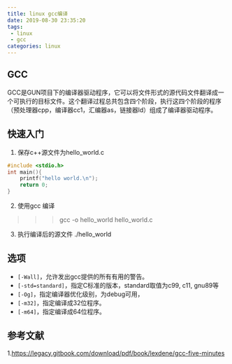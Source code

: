 ```yaml
---
title: linux gcc编译
date: 2019-08-30 23:35:20
tags:
 - linux
 - gcc
categories: linux
---
```



## GCC
GCC是GUN项目下的编译器驱动程序，它可以将文件形式的源代码文件翻译成一个可执行的目标文件。这个翻译过程总共包含四个阶段，执行这四个阶段的程序（预处理器cpp，编译器cc1，汇编器as，链接器ld）组成了编译器驱动程序。

## 快速入门
1. 保存c++源文件为hello_world.c
``` c
#include <stdio.h>
int main(){
    printf("hello world.\n");
    return 0;
}
```

2. 使用gcc 编译
>>> gcc -o hello_world hello_world.c
3. 执行编译后的源文件
./hello_world


## 选项
- `[-Wall]`，允许发出gcc提供的所有有用的警告。
- `[-std=standard]`，指定C标准的版本，standard取值为c99, c11, gnu89等
- `[-Og]`，指定编译器优化级别，为debug可用，
- `[-m32]`，指定编译成32位程序。
- `[-m64]`，指定编译成64位程序。


## 参考文献
1.https://legacy.gitbook.com/download/pdf/book/lexdene/gcc-five-minutes
